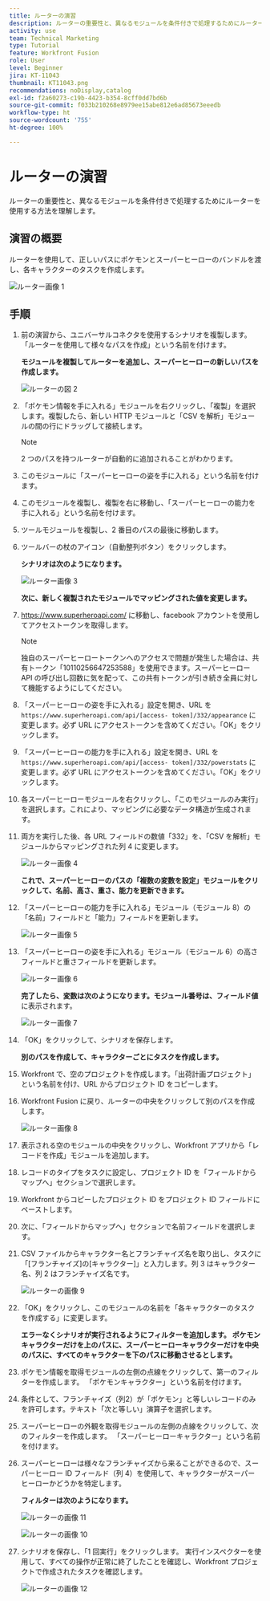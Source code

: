 ```yaml
---
title: ルーターの演習
description: ルーターの重要性と、異なるモジュールを条件付きで処理するためにルーターを使用する方法を理解します。
activity: use
team: Technical Marketing
type: Tutorial
feature: Workfront Fusion
role: User
level: Beginner
jira: KT-11043
thumbnail: KT11043.png
recommendations: noDisplay,catalog
exl-id: f2a60273-c19b-4423-b354-8cff0dd7bd6b
source-git-commit: f033b210268e8979ee15abe812e6ad85673eeedb
workflow-type: ht
source-wordcount: '755'
ht-degree: 100%

---
```


# ルーターの演習

ルーターの重要性と、異なるモジュールを条件付きで処理するためにルーターを使用する方法を理解します。

## 演習の概要

ルーターを使用して、正しいパスにポケモンとスーパーヒーローのバンドルを渡し、各キャラクターのタスクを作成します。

![ルーター画像 1](../12-exercises/assets/routers-walkthrough-1.png)

## 手順

1. 前の演習から、ユニバーサルコネクタを使用するシナリオを複製します。「ルーターを使用して様々なパスを作成」という名前を付けます。

   **モジュールを複製してルーターを追加し、スーパーヒーローの新しいパスを作成します。**

   ![ルーターの図 2](../12-exercises/assets/routers-walkthrough-2.png)

1. 「ポケモン情報を手に入れる」モジュールを右クリックし、「複製」を選択します。複製したら、新しい HTTP モジュールと「CSV を解析」モジュールの間の行にドラッグして接続します。

   >[!NOTE]
   >
   > 2 つのパスを持つルーターが自動的に追加されることがわかります。

1. このモジュールに「スーパーヒーローの姿を手に入れる」という名前を付けます。
1. このモジュールを複製し、複製を右に移動し、「スーパーヒーローの能力を手に入れる」という名前を付けます。
1. ツールモジュールを複製し、2 番目のパスの最後に移動します。
1. ツールバーの杖のアイコン（自動整列ボタン）をクリックします。

   **シナリオは次のようになります。**

   ![ルーター画像 3](../12-exercises/assets/routers-walkthrough-3.png)

   **次に、新しく複製されたモジュールでマッピングされた値を変更します。**

1. <https://www.superheroapi.com/> に移動し、facebook アカウントを使用してアクセストークンを取得します。

   >[!NOTE]
   >
   >独自のスーパーヒーロートークンへのアクセスで問題が発生した場合は、共有トークン「10110256647253588」を使用できます。スーパーヒーロー API の呼び出し回数に気を配って、この共有トークンが引き続き全員に対して機能するようにしてください。

1. 「スーパーヒーローの姿を手に入れる」設定を開き、URL を `https://www.superheroapi.com/api/[access- token]/332/appearance` に変更します。必ず URL にアクセストークンを含めてください。「OK」をクリックします。
1. 「スーパーヒーローの能力を手に入れる」設定を開き、URL を `https://www.superheroapi.com/api/[access- token]/332/powerstats` に変更します。必ず URL にアクセストークンを含めてください。「OK」をクリックします。
1. 各スーパーヒーローモジュールを右クリックし、「このモジュールのみ実行」を選択します。これにより、マッピングに必要なデータ構造が生成されます。
1. 両方を実行した後、各 URL フィールドの数値「332」を、「CSV を解析」モジュールからマッピングされた列 4 に変更します。

   ![ルーター画像 4](../12-exercises/assets/routers-walkthrough-4.png)

   **これで、スーパーヒーローのパスの「複数の変数を設定」モジュールをクリックして、名前、高さ、重さ、能力を更新できます。**

1. 「スーパーヒーローの能力を手に入れる」モジュール（モジュール 8）の「名前」フィールドと「能力」フィールドを更新します。

   ![ルーター画像 5](../12-exercises/assets/routers-walkthrough-5.png)

1. 「スーパーヒーローの姿を手に入れる」モジュール（モジュール 6）の高さフィールドと重さフィールドを更新します。

   ![ルーター画像 6](../12-exercises/assets/routers-walkthrough-6.png)

   **完了したら、変数は次のようになります。モジュール番号は、フィールド値** に表示されます。

   ![ルーター画像 7](../12-exercises/assets/routers-walkthrough-7.png)

1. 「OK」をクリックして、シナリオを保存します。

   **別のパスを作成して、キャラクターごとにタスクを作成します。**

1. Workfront で、空のプロジェクトを作成します。「出荷計画プロジェクト」という名前を付け、URL からプロジェクト ID をコピーします。
1. Workfront Fusion に戻り、ルーターの中央をクリックして別のパスを作成します。

   ![ルーター画像 8](../12-exercises/assets/routers-walkthrough-8.png)

1. 表示される空のモジュールの中央をクリックし、Workfront アプリから「レコードを作成」モジュールを追加します。
1. レコードのタイプをタスクに設定し、プロジェクト ID を「フィールドからマップへ」セクションで選択します。
1. Workfront からコピーしたプロジェクト ID をプロジェクト ID フィールドにペーストします。
1. 次に、「フィールドからマップへ」セクションで名前フィールドを選択します。
1. CSV ファイルからキャラクター名とフランチャイズ名を取り出し、タスクに「[フランチャイズ]の[キャラクター]」と入力します。列 3 はキャラクター名、列 2 はフランチャイズ名です。

   ![ルーターの画像 9](../12-exercises/assets/routers-walkthrough-9.png)

1. 「OK」をクリックし、このモジュールの名前を「各キャラクターのタスクを作成する」に変更します。

   **エラーなくシナリオが実行されるようにフィルターを追加します。 ポケモンキャラクターだけを上のパスに、スーパーヒーローキャラクターだけを中央のパスに、すべてのキャラクターを下のパスに移動させるとします。**

1. ポケモン情報を取得モジュールの左側の点線をクリックして、第一のフィルターを作成します。 「ポケモンキャラクター」という名前を付けます。
1. 条件として、フランチャイズ（列2）が「ポケモン」と等しいレコードのみを許可します。テキスト「次と等しい」演算子を選択します。
1. スーパーヒーローの外観を取得モジュールの左側の点線をクリックして、次のフィルターを作成します。 「スーパーヒーローキャラクター」という名前を付けます。
1. スーパーヒーローは様々なフランチャイズから来ることができるので、スーパーヒーロー ID フィールド（列 4）を使用して、キャラクターがスーパーヒーローかどうかを特定します。

   **フィルターは次のようになります。**

   ![ルーターの画像 11](../12-exercises/assets/routers-walkthrough-11.png)

   ![ルーターの画像 10](../12-exercises/assets/routers-walkthrough-10.png)

1. シナリオを保存し、「1 回実行」をクリックします。 実行インスペクターを使用して、すべての操作が正常に終了したことを確認し、Workfront プロジェクトで作成されたタスクを確認します。

   ![ルーターの画像 12](../12-exercises/assets/routers-walkthrough-12.png)
